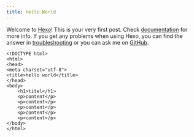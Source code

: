 ```yaml
---
title: Hello World
---
```

Welcome to [Hexo](https://hexo.io/)! This is your very first post. Check [documentation](https://hexo.io/docs/) for more info. If you get any problems when using Hexo, you can find the answer in [troubleshooting](https://hexo.io/docs/troubleshooting.html) or you can ask me on [GitHub](https://github.com/hexojs/hexo/issues).


<!-- more -->


```
<!DOCTYPE html>
<html>
<head>
<meta charset="utf-8">
<title>hello world</title>
</head>
<body>
    <h1>titel</h1>
    <p>content</p>
    <p>content</p>
    <p>content</p>
    <p>content</p>
    <p>content</p>
</body>
</html>
```